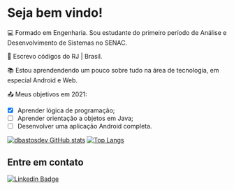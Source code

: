 # Seja bem vindo!

:computer:  Formado em Engenharia. Sou estudante do primeiro período de Análise e Desenvolvimento de Sistemas no SENAC. 

:house_with_garden:  Escrevo códigos do RJ | Brasil.

:books:  Estou aprendendendo um pouco sobre tudo na área de tecnologia, em especial Android e Web.

:outbox_tray:  Meus objetivos em 2021: 
- [x] Aprender lógica de programação; 
- [ ] Aprender orientação a objetos em Java; 
- [ ] Desenvolver uma aplicação Android completa.

 [![dbastosdev GitHub stats](https://github-readme-stats.vercel.app/api?username=dbastosdev)](https://github.com/dbastosdev/github-readme-stats)
 [![Top Langs](https://github-readme-stats.vercel.app/api/top-langs/?username=dbastosdev&layout=compact)](https://github.com/dbastosdev/github-readme-stats)

## Entre em contato

[![Linkedin Badge](https://img.shields.io/badge/-LinkedIn-blue?style=flat-square&logo=Linkedin&logoColor=white&link=https://www.linkedin.com/in/douglas-b-5a7413219/)]( https://www.linkedin.com/in/douglas-b-5a7413219/)

